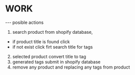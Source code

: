# WORK
--- posible actions

1. search product from shopify database,
  - if product title is found click 
  - if not exist click firt search title for tags
2. selected product convert title to tag 
3. generated tags submit in shopify database
4. remove any product and replacing any tags from product

